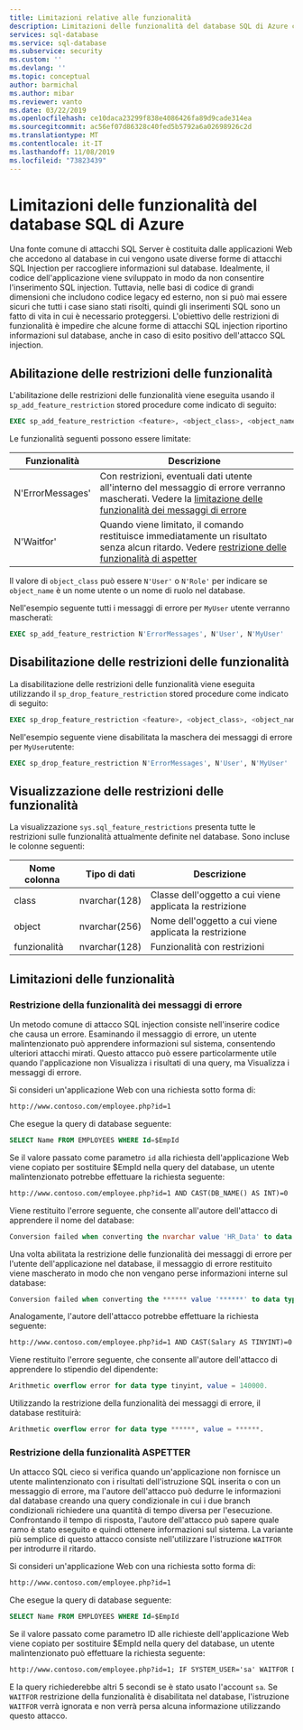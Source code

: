 ```yaml
---
title: Limitazioni relative alle funzionalità
description: Limitazioni delle funzionalità del database SQL di Azure consente di migliorare la sicurezza del database limitando le funzionalità del database che possono essere da utenti malintenzionati per ottenere l'accesso alle informazioni in esse contenute.
services: sql-database
ms.service: sql-database
ms.subservice: security
ms.custom: ''
ms.devlang: ''
ms.topic: conceptual
author: barmichal
ms.author: mibar
ms.reviewer: vanto
ms.date: 03/22/2019
ms.openlocfilehash: ce10daca23299f838e4086426fa89d9cade314ea
ms.sourcegitcommit: ac56ef07d86328c40fed5b5792a6a02698926c2d
ms.translationtype: MT
ms.contentlocale: it-IT
ms.lasthandoff: 11/08/2019
ms.locfileid: "73823439"
---
```

# <a name="azure-sql-database-feature-restrictions"></a>Limitazioni delle funzionalità del database SQL di Azure

Una fonte comune di attacchi SQL Server è costituita dalle applicazioni Web che accedono al database in cui vengono usate diverse forme di attacchi SQL Injection per raccogliere informazioni sul database.  Idealmente, il codice dell'applicazione viene sviluppato in modo da non consentire l'inserimento SQL injection.  Tuttavia, nelle basi di codice di grandi dimensioni che includono codice legacy ed esterno, non si può mai essere sicuri che tutti i case siano stati risolti, quindi gli inserimenti SQL sono un fatto di vita in cui è necessario proteggersi.  L'obiettivo delle restrizioni di funzionalità è impedire che alcune forme di attacchi SQL injection riportino informazioni sul database, anche in caso di esito positivo dell'attacco SQL injection.

## <a name="enabling-feature-restrictions"></a>Abilitazione delle restrizioni delle funzionalità

L'abilitazione delle restrizioni delle funzionalità viene eseguita usando il `sp_add_feature_restriction` stored procedure come indicato di seguito:

```sql
EXEC sp_add_feature_restriction <feature>, <object_class>, <object_name>
```

Le funzionalità seguenti possono essere limitate:

| Funzionalità          | Descrizione |
|------------------|-------------|
| N'ErrorMessages' | Con restrizioni, eventuali dati utente all'interno del messaggio di errore verranno mascherati. Vedere la [limitazione delle funzionalità dei messaggi di errore](#error-messages-feature-restriction) |
| N'Waitfor'       | Quando viene limitato, il comando restituisce immediatamente un risultato senza alcun ritardo. Vedere [restrizione delle funzionalità di aspetter](#waitfor-feature-restriction) |

Il valore di `object_class` può essere `N'User'` o `N'Role'` per indicare se `object_name` è un nome utente o un nome di ruolo nel database.

Nell'esempio seguente tutti i messaggi di errore per `MyUser` utente verranno mascherati:

```sql
EXEC sp_add_feature_restriction N'ErrorMessages', N'User', N'MyUser'
```

## <a name="disabling-feature-restrictions"></a>Disabilitazione delle restrizioni delle funzionalità

La disabilitazione delle restrizioni delle funzionalità viene eseguita utilizzando il `sp_drop_feature_restriction` stored procedure come indicato di seguito:

```sql
EXEC sp_drop_feature_restriction <feature>, <object_class>, <object_name>
```

Nell'esempio seguente viene disabilitata la maschera dei messaggi di errore per `MyUser`utente:

```sql
EXEC sp_drop_feature_restriction N'ErrorMessages', N'User', N'MyUser'
```

## <a name="viewing-feature-restrictions"></a>Visualizzazione delle restrizioni delle funzionalità

La visualizzazione `sys.sql_feature_restrictions` presenta tutte le restrizioni sulle funzionalità attualmente definite nel database. Sono incluse le colonne seguenti:

| Nome colonna | Tipo di dati | Descrizione |
|-------------|-----------|-------------|
| class       | nvarchar(128) | Classe dell'oggetto a cui viene applicata la restrizione |
| object      | nvarchar(256) | Nome dell'oggetto a cui viene applicata la restrizione |
| funzionalità     | nvarchar(128) | Funzionalità con restrizioni |

## <a name="feature-restrictions"></a>Limitazioni delle funzionalità

### <a name="error-messages-feature-restriction"></a>Restrizione della funzionalità dei messaggi di errore

Un metodo comune di attacco SQL injection consiste nell'inserire codice che causa un errore.  Esaminando il messaggio di errore, un utente malintenzionato può apprendere informazioni sul sistema, consentendo ulteriori attacchi mirati.  Questo attacco può essere particolarmente utile quando l'applicazione non Visualizza i risultati di una query, ma Visualizza i messaggi di errore.

Si consideri un'applicazione Web con una richiesta sotto forma di:

```html
http://www.contoso.com/employee.php?id=1
```

Che esegue la query di database seguente:

```sql
SELECT Name FROM EMPLOYEES WHERE Id=$EmpId
```

Se il valore passato come parametro `id` alla richiesta dell'applicazione Web viene copiato per sostituire $EmpId nella query del database, un utente malintenzionato potrebbe effettuare la richiesta seguente:

```html
http://www.contoso.com/employee.php?id=1 AND CAST(DB_NAME() AS INT)=0
```

Viene restituito l'errore seguente, che consente all'autore dell'attacco di apprendere il nome del database:

```sql
Conversion failed when converting the nvarchar value 'HR_Data' to data type int.
```

Una volta abilitata la restrizione delle funzionalità dei messaggi di errore per l'utente dell'applicazione nel database, il messaggio di errore restituito viene mascherato in modo che non vengano perse informazioni interne sul database:

```sql
Conversion failed when converting the ****** value '******' to data type ******.
```

Analogamente, l'autore dell'attacco potrebbe effettuare la richiesta seguente:

```html
http://www.contoso.com/employee.php?id=1 AND CAST(Salary AS TINYINT)=0
```

Viene restituito l'errore seguente, che consente all'autore dell'attacco di apprendere lo stipendio del dipendente:

```sql
Arithmetic overflow error for data type tinyint, value = 140000.
```

Utilizzando la restrizione della funzionalità dei messaggi di errore, il database restituirà:

```sql
Arithmetic overflow error for data type ******, value = ******.
```

### <a name="waitfor-feature-restriction"></a>Restrizione della funzionalità ASPETTER

Un attacco SQL cieco si verifica quando un'applicazione non fornisce un utente malintenzionato con i risultati dell'istruzione SQL inserita o con un messaggio di errore, ma l'autore dell'attacco può dedurre le informazioni dal database creando una query condizionale in cui i due branch condizionali richiedere una quantità di tempo diversa per l'esecuzione. Confrontando il tempo di risposta, l'autore dell'attacco può sapere quale ramo è stato eseguito e quindi ottenere informazioni sul sistema. La variante più semplice di questo attacco consiste nell'utilizzare l'istruzione `WAITFOR` per introdurre il ritardo.

Si consideri un'applicazione Web con una richiesta sotto forma di:

```html
http://www.contoso.com/employee.php?id=1
```

Che esegue la query di database seguente:

```sql
SELECT Name FROM EMPLOYEES WHERE Id=$EmpId
```

Se il valore passato come parametro ID alle richieste dell'applicazione Web viene copiato per sostituire $EmpId nella query del database, un utente malintenzionato può effettuare la richiesta seguente:

```html
http://www.contoso.com/employee.php?id=1; IF SYSTEM_USER='sa' WAITFOR DELAY '00:00:05'
```

E la query richiederebbe altri 5 secondi se è stato usato l'account `sa`. Se `WAITFOR` restrizione della funzionalità è disabilitata nel database, l'istruzione `WAITFOR` verrà ignorata e non verrà persa alcuna informazione utilizzando questo attacco.